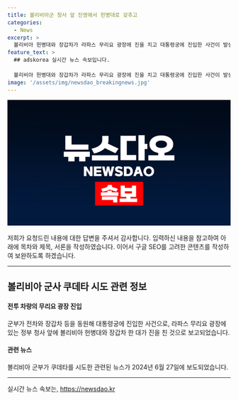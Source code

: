 ```yaml
---
title: 볼리비아군 청사 앞 진영에서 헌병대로 갖추고
categories:
  - News
excerpt: >
  볼리비아 헌병대와 장갑차가 라파스 무리요 광장에 진을 치고 대통령궁에 진입한 사건이 발생했다. 볼리비아 군부가 쿠데타를 시도한 것으로 전해졌다.
feature_text: >
  ## adskorea 실시간 뉴스 속보입니다.

  볼리비아 헌병대와 장갑차가 라파스 무리요 광장에 진을 치고 대통령궁에 진입한 사건이 발생했다. 볼리비아 군부가 쿠데타를 시도한 것으로 전해졌다.
image: '/assets/img/newsdao_breakingnews.jpg'
---
```


<p><img src="/assets/img/newsdao_breakingnews.jpg" alt="adskorea 속보" /></p>

<p>저희가 요청드린 내용에 대한 답변을 주셔서 감사합니다. 입력하신 내용을 참고하여 아래에 목차와 제목, 서론을 작성하였습니다. 이어서 구글 SEO를 고려한 콘텐츠를 작성하여 보완하도록 하겠습니다.</p>

<hr />

<h2 data-ke-size="size26">볼리비아 군사 쿠데타 시도 관련 정보</h2>

<h4>전투 차량의 무리요 광장 진입</h4>

<p>군부가 전차와 장갑차 등을 동원해 대통령궁에 진입한 사건으로, 라파스 무리요 광장에 있는 정부 청사 앞에 볼리비아 헌병대와 장갑차 한 대가 진을 친 것으로 보고되었습니다.</p>

<h4>관련 뉴스</h4>

<p>볼리비아 군부가 쿠데타를 시도한 관련된 뉴스가 2024년 6월 27일에 보도되었습니다.</p>

<hr />

<p data-ke-size="size16"></p>
실시간 뉴스 속보는, <a href="https://newsdao.kr" rel="dofollow">https://newsdao.kr</a>


